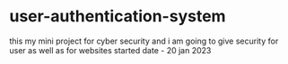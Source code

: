 # user-authentication-system
this my mini project for cyber security and i am going to give security for user as well as for websites
started date - 20 jan 2023
